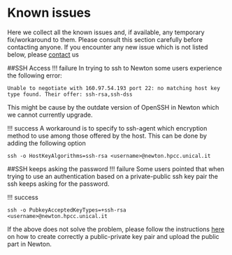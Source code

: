 # Known issues

Here we collect all the known issues and, if available, any temporary fix/workaround to them. 
Please consult this section carefully before contacting anyone.
If you encounter any new issue which is not listed below, please [contact](../support.md) us 

##SSH Access
!!! failure
In trying to ssh to Newton some users experience the following error:

```
Unable to negotiate with 160.97.54.193 port 22: no matching host key type found. Their offer: ssh-rsa,ssh-dss
```

This might be cause by the outdate version of OpenSSH in Newton which we cannot currently upgrade.

!!! success
A workaround is to specify to ssh-agent which encryption method to use among those offered by the host.
This can be done by adding the following option

```
ssh -o HostKeyAlgorithms=ssh-rsa <username>@newton.hpcc.unical.it
```


##SSH keeps asking the password
!!! failure
Some users pointed that when trying to use an authentication based on a private-public ssh key pair the ssh keeps asking for the password.

!!! success

```
ssh -o PubkeyAcceptedKeyTypes=+ssh-rsa <username>@newton.hpcc.unical.it
```

If the above does not solve the problem, please follow the instructions [here](resources/access.md) on how to create correctly a public-private key pair and upload the public part in Newton.

